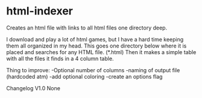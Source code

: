 # html-indexer
Creates an html file with links to all html files one directory deep.

I download and play a lot of html games, but I have a hard time keeping them all organized in my head.
This goes one directory below where it is placed and searches for any HTML file. (*.html)
Then it makes a simple table with all the files it finds in a 4 column table.

Thing to improve:
  -Optional number of columns
  -naming of output file (hardcoded atm)
  -add optional coloring
  -create an options flag

Changelog
  V1.0
    None

